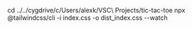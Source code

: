 cd ../../cygdrive/c/Users/alexk/VSC\ Projects/tic-tac-toe
npx @tailwindcss/cli -i index.css -o dist_index.css --watch